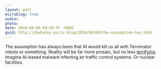 ```yaml
---
layout: post
microblog: true
audio: 
photo: 
date: 2018-08-09 09:29:47 -0800
guid: http://jbwhaley.micro.blog/2018/08/09/the-assumption-has.html
---
```

The assumption has always been that AI would kill us all with Terminator robots or something. Reality will be far more prosaic, but no less [terrifying](https://securityaffairs.co/wordpress/75206/malware/deeplocker-ai-powered-malware.html). Imagine AI-based malware infecting air traffic control systems. Or nuclear facilities.
